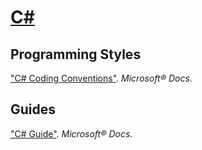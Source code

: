 # [C#](https://docs.microsoft.com/dotnet/csharp)

## Programming Styles

["C# Coding Conventions"](https://docs.microsoft.com/dotnet/csharp/programming-guide/inside-a-program/coding-conventions). *Microsoft® Docs*.

## Guides

["C# Guide"](https://docs.microsoft.com/dotnet/csharp). *Microsoft® Docs*.
